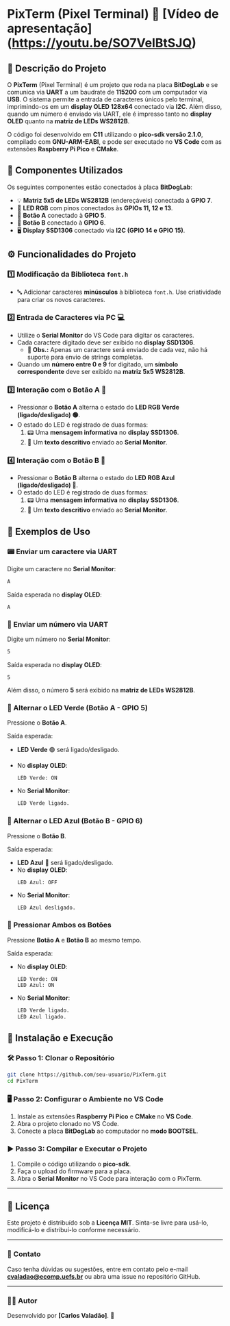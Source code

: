 # PixTerm (Pixel Terminal) 🚀 [Vídeo de apresentação] (https://youtu.be/SO7VelBtSJQ)

## 📌 Descrição do Projeto

O **PixTerm** (Pixel Terminal) é um projeto que roda na placa **BitDogLab** e se comunica via **UART** a um baudrate de **115200** com um computador via **USB**. O sistema permite a entrada de caracteres únicos pelo terminal, imprimindo-os em um **display OLED 128x64** conectado via **I2C**. Além disso, quando um número é enviado via UART, ele é impresso tanto no **display OLED** quanto na **matriz de LEDs WS2812B**.

O código foi desenvolvido em **C11** utilizando o **pico-sdk versão 2.1.0**, compilado com **GNU-ARM-EABI**, e pode ser executado no **VS Code** com as extensões **Raspberry Pi Pico** e **CMake**.

## 🔩 Componentes Utilizados

Os seguintes componentes estão conectados à placa **BitDogLab**:

- 💡 **Matriz 5x5 de LEDs WS2812B** (endereçáveis) conectada à **GPIO 7**.
- 🌈 **LED RGB** com pinos conectados às **GPIOs 11, 12 e 13**.
- 🔘 **Botão A** conectado à **GPIO 5**.
- 🔘 **Botão B** conectado à **GPIO 6**.
- 🖥️ **Display SSD1306** conectado via **I2C (GPIO 14 e GPIO 15)**.

## ⚙️ Funcionalidades do Projeto

### 1️⃣ Modificação da Biblioteca `font.h`

- 🔤 Adicionar caracteres **minúsculos** à biblioteca `font.h`. Use criatividade para criar os novos caracteres.

### 2️⃣ Entrada de Caracteres via PC 💻

- Utilize o **Serial Monitor** do VS Code para digitar os caracteres.
- Cada caractere digitado deve ser exibido no **display SSD1306**.
  - **📌 Obs.:** Apenas um caractere será enviado de cada vez, não há suporte para envio de strings completas.
- Quando um **número entre 0 e 9** for digitado, um **símbolo correspondente** deve ser exibido na **matriz 5x5 WS2812B**.

### 3️⃣ Interação com o Botão A 🔘

- Pressionar o **Botão A** alterna o estado do **LED RGB Verde (ligado/desligado) 🟢**.
- O estado do LED é registrado de duas formas:
  1. 📟 Uma **mensagem informativa** no **display SSD1306**.
  2. 📨 Um **texto descritivo** enviado ao **Serial Monitor**.

### 4️⃣ Interação com o Botão B 🔘

- Pressionar o **Botão B** alterna o estado do **LED RGB Azul (ligado/desligado) 🔵**.
- O estado do LED é registrado de duas formas:
  1. 📟 Uma **mensagem informativa** no **display SSD1306**.
  2. 📨 Um **texto descritivo** enviado ao **Serial Monitor**.

## 📝 Exemplos de Uso

### 📟 Enviar um caractere via UART

Digite um caractere no **Serial Monitor**:

```sh
A
```

Saída esperada no **display OLED**:

```
A
```

### 🔢 Enviar um número via UART

Digite um número no **Serial Monitor**:

```sh
5
```

Saída esperada no **display OLED**:

```
5
```

Além disso, o número **5** será exibido na **matriz de LEDs WS2812B**.

### 🔘 Alternar o LED Verde (Botão A - GPIO 5)

Pressione o **Botão A**.

Saída esperada:
- **LED Verde** 🟢 será ligado/desligado.

- No **display OLED**:
  ```
  LED Verde: ON
  ```
- No **Serial Monitor**:
  ```sh
  LED Verde ligado.
  ```

### 🔘 Alternar o LED Azul (Botão B - GPIO 6)

Pressione o **Botão B**.

Saída esperada:
- **LED Azul** 🔵 será ligado/desligado.
- No **display OLED**:
  ```
  LED Azul: OFF
  ```
- No **Serial Monitor**:
  ```sh
  LED Azul desligado.
  ```

### 🔄 Pressionar Ambos os Botões

Pressione **Botão A** e **Botão B** ao mesmo tempo.

Saída esperada:
- No **display OLED**:
  ```
  LED Verde: ON
  LED Azul: ON
  ```
- No **Serial Monitor**:
  ```sh
  LED Verde ligado.
  LED Azul ligado.
  ```

## 🚀 Instalação e Execução

### 🛠️ Passo 1: Clonar o Repositório

```sh
git clone https://github.com/seu-usuario/PixTerm.git
cd PixTerm
```

### 🖥️ Passo 2: Configurar o Ambiente no VS Code

1. Instale as extensões **Raspberry Pi Pico** e **CMake** no **VS Code**.
2. Abra o projeto clonado no VS Code.
3. Conecte a placa **BitDogLab** ao computador no **modo BOOTSEL**.

### ▶️ Passo 3: Compilar e Executar o Projeto

1. Compile o código utilizando o **pico-sdk**.
2. Faça o upload do firmware para a placa.
3. Abra o **Serial Monitor** no VS Code para interação com o PixTerm.

---

## 📜 Licença

Este projeto é distribuído sob a **Licença MIT**. Sinta-se livre para usá-lo, modificá-lo e distribuí-lo conforme necessário.

---

### 📩 Contato

Caso tenha dúvidas ou sugestões, entre em contato pelo e-mail **<cvaladao@ecomp.uefs.br>** ou abra uma issue no repositório GitHub.

---

### 👨‍💻 Autor

Desenvolvido por **[Carlos Valadão]**. 🚀
